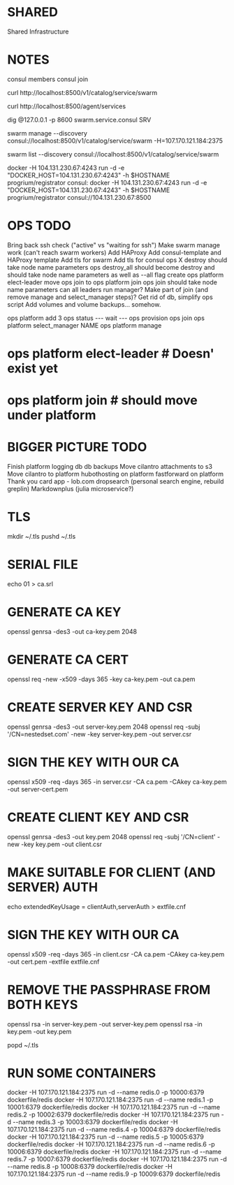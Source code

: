 SHARED
======

Shared Infrastructure



NOTES
=====


consul members
consul join <ip>

curl http://localhost:8500/v1/catalog/service/swarm

curl http://localhost:8500/agent/services

dig @127.0.0.1 -p 8600 swarm.service.consul SRV



swarm manage --discovery consul://localhost:8500/v1/catalog/service/swarm -H=107.170.121.184:2375

swarm list --discovery consul://localhost:8500/v1/catalog/service/swarm





docker -H 104.131.230.67:4243 run -d -e "DOCKER_HOST=104.131.230.67:4243" -h $HOSTNAME progrium/registrator consul:
docker -H 104.131.230.67:4243 run -d -e "DOCKER_HOST=104.131.230.67:4243" -h $HOSTNAME progrium/registrator consul://104.131.230.67:8500

OPS TODO
========
Bring back ssh check ("active" vs "waiting for ssh")
  Make swarm manage work (can't reach swarm workers)
  Add HAProxy
Add consul-template and HAProxy template
Add tls for swarm
Add tls for consul
ops X destroy should take node name parameters
ops destroy_all should become destroy and should take node name parameters as well as --all flag
create ops platform elect-leader
move ops join to ops platform join
ops join should take node name parameters
can all leaders run manager? Make part of join (and remove manage and select_manager steps)?
Get rid of db, simplify ops script
Add volumes and volume backups... somehow.

ops platform add 3
ops status
--- wait ---
ops provision
ops join
ops platform select_manager NAME
ops platform manage

# ops platform elect-leader # Doesn' exist yet
# ops platform join # should move under platform




BIGGER PICTURE TODO
===================

Finish platform
  logging
  db
  db backups
Move cilantro attachments to s3
Move cilantro to platform
hubothosting on platform
fastforward on platform
Thank you card app - lob.com
dropsearch (personal search engine, rebuild greplin)
Markdownplus (julia microservice?)





TLS
===

mkdir ~/.tls
pushd ~/.tls

# SERIAL FILE
echo 01 > ca.srl
# GENERATE CA KEY
openssl genrsa -des3 -out ca-key.pem 2048
# GENERATE CA CERT
openssl req -new -x509 -days 365 -key ca-key.pem -out ca.pem

# CREATE SERVER KEY AND CSR
openssl genrsa -des3 -out server-key.pem 2048
openssl req -subj '/CN=nestedset.com' -new -key server-key.pem -out server.csr
# SIGN THE KEY WITH OUR CA
openssl x509 -req -days 365 -in server.csr -CA ca.pem -CAkey ca-key.pem -out server-cert.pem

# CREATE CLIENT KEY AND CSR
openssl genrsa -des3 -out key.pem 2048
openssl req -subj '/CN=client' -new -key key.pem -out client.csr
# MAKE SUITABLE FOR CLIENT (AND SERVER) AUTH
echo extendedKeyUsage = clientAuth,serverAuth > extfile.cnf
# SIGN THE KEY WITH OUR CA
openssl x509 -req -days 365 -in client.csr -CA ca.pem -CAkey ca-key.pem -out cert.pem -extfile extfile.cnf

# REMOVE THE PASSPHRASE FROM BOTH KEYS
openssl rsa -in server-key.pem -out server-key.pem
openssl rsa -in key.pem -out key.pem

popd ~/.tls


RUN SOME CONTAINERS
===================

docker -H 107.170.121.184:2375 run -d --name redis.0 -p 10000:6379 dockerfile/redis
docker -H 107.170.121.184:2375 run -d --name redis.1 -p 10001:6379 dockerfile/redis
docker -H 107.170.121.184:2375 run -d --name redis.2 -p 10002:6379 dockerfile/redis
docker -H 107.170.121.184:2375 run -d --name redis.3 -p 10003:6379 dockerfile/redis
docker -H 107.170.121.184:2375 run -d --name redis.4 -p 10004:6379 dockerfile/redis
docker -H 107.170.121.184:2375 run -d --name redis.5 -p 10005:6379 dockerfile/redis
docker -H 107.170.121.184:2375 run -d --name redis.6 -p 10006:6379 dockerfile/redis
docker -H 107.170.121.184:2375 run -d --name redis.7 -p 10007:6379 dockerfile/redis
docker -H 107.170.121.184:2375 run -d --name redis.8 -p 10008:6379 dockerfile/redis
docker -H 107.170.121.184:2375 run -d --name redis.9 -p 10009:6379 dockerfile/redis

